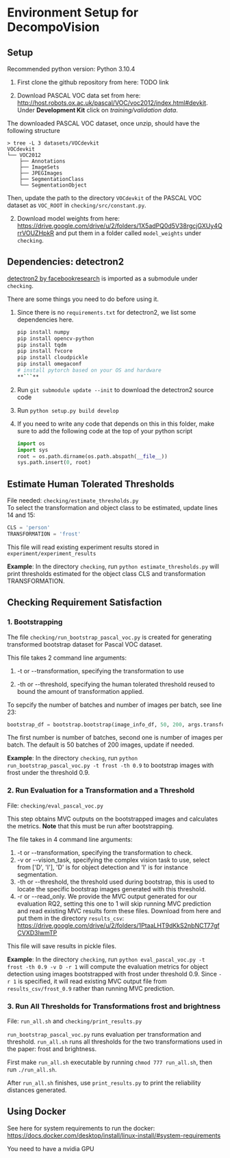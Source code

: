 # Environment Setup for DecompoVision

## Setup
Recommended python version: Python 3.10.4

1. First clone the github repository from here: TODO link

2. Download PASCAL VOC data set from here: http://host.robots.ox.ac.uk/pascal/VOC/voc2012/index.html#devkit. Under **Development Kit** click on *training/validation data*. 
   
The downloaded PASCAL VOC dataset, once unzip, should have the following structure
```
> tree -L 3 datasets/VOCdevkit
VOCdevkit
└── VOC2012
    ├── Annotations
    ├── ImageSets
    ├── JPEGImages
    ├── SegmentationClass
    └── SegmentationObject

```
Then, update the path to the directory `VOCdevkit` of the PASCAL VOC dataset as `VOC_ROOT` in `checking/src/constant.py`.

2. Download model weights from here: https://drive.google.com/drive/u/2/folders/1X5adPQ0d5V38rgcjGXUy4QrrVOUZHpkR and put them in a folder called `model_weights` under `checking`.

## Dependencies: detectron2
[detectron2 by facebookresearch](https://github.com/facebookresearch/detectron2) is imported as a submodule under `checking`.

There are some things you need to do before using it.

1. Since there is no `requirements.txt` for detectron2, we list some dependencies here.

   ````bash
   pip install numpy
   pip install opencv-python
   pip install tqdm
   pip install fvcore
   pip install cloudpickle
   pip install omegaconf
   # install pytorch based on your OS and hardware
   **```**

   ````

2. Run `git submodule update --init` to download the detectron2 source code
3. Run `python setup.py build develop`
4. If you need to write any code that depends on this in this folder, make sure to add the following code at the top of your python script
   ```python
   import os
   import sys
   root = os.path.dirname(os.path.abspath(__file__))
   sys.path.insert(0, root)
   ```

## Estimate Human Tolerated Thresholds

File needed: `checking/estimate_thresholds.py`  
To select the transformation and object class to be estimated, update lines 14 and 15:
```python
CLS = 'person'
TRANSFORMATION = 'frost'
```
This file will read existing experiment results stored in `experiment/experiment_results`

**Example**: In the directory `checking`, run
`python estimate_thresholds.py` will print thresholds estimated for the object class CLS and transformation TRANSFORMATION.


## Checking Requirement Satisfaction

### 1. Bootstrapping

The file `checking/run_bootstrap_pascal_voc.py` is created for generating transformed bootstrap dataset for Pascal VOC dataset. 

This file takes 2 command line arguments:
1. -t or --transformation, specifying the transformation to use

2. -th or --threshold, specifying the human tolerated threshold reused to bound the amount of transformation applied. 

To sepcify the number of batches and number of images per batch, see line 23:

```python
bootstrap_df = bootstrap.bootstrap(image_info_df, 50, 200, args.transformation, float(args.threshold), bootstrap_path)
```
The first number is number of batches, second one is number of images per batch. The default is 50 batches of 200 images, update if needed.

**Example**: In the directory `checking`, run
`python run_bootstrap_pascal_voc.py -t frost -th 0.9` to bootstrap images with frost under the threshold 0.9.


### 2. Run Evaluation for a Transformation and a Threshold

File: `checking/eval_pascal_voc.py`

This step obtains MVC outputs on the bootstrapped images and calculates the metrics. **Note** that this must be run after bootstrapping.

The file takes in 4 command line arguments:
1. -t or --transformation, specifying the transformation to check. 
2. -v or --vision_task, specifying the complex vision task to use, select from ['D', 'I'], 'D' is for object detection and 'I' is for instance segmentation.
3. -th or --threshold, the threshold used during bootstrap, this is used to locate the specific bootstrap images generated with this threshold.
4. -r or --read_only. We provide the MVC output generated for our evaluation RQ2, setting this one to 1 will skip running MVC prediction and read existing MVC results form these files. 
Download from here and put them in the directory `results_csv`: https://drive.google.com/drive/u/2/folders/1PtaaLHT9dKkS2nbNCT77gfCVXD3IwmTP

This file will save results in pickle files. 

**Example**: In the directory `checking`, run
`python eval_pascal_voc.py -t frost -th 0.9 -v D -r 1` will compute the evaluation metrics for object detection using images bootstrapped with frost under threshold 0.9. Since `-r 1` is specified, it will read existing MVC output file from `results_csv/frost_0.9` rather than running MVC prediction.

### 3. Run All Thresholds for Transformations frost and brightness
File: `run_all.sh` and `checking/print_results.py`

`run_bootstrap_pascal_voc.py` runs evaluation per transformation and threshold. `run_all.sh` runs all thresholds for the two transformations used in the paper: frost and brightness.

First make `run_all.sh` executable by running `chmod 777 run_all.sh`, then run `./run_all.sh`. 

After `run_all.sh` finishes, use `print_results.py` to print the reliability distances generated. 

## Using Docker
See here for system requirements to run the docker: https://docs.docker.com/desktop/install/linux-install/#system-requirements

You need to have a nvidia GPU